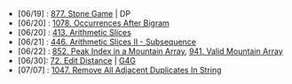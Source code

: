 
- [06/19] : [877. Stone Game](https://leetcode.com/problems/stone-game/description/) | DP
- [06/20] : [1078. Occurrences After Bigram](https://leetcode.com/problems/occurrences-after-bigram/description/)
- [06/20] : [413. Arithmetic Slices](https://leetcode.com/problems/arithmetic-slices/description/)
- [06/21] : [446. Arithmetic Slices II - Subsequence](https://leetcode.com/problems/arithmetic-slices-ii-subsequence/description/)
- [06/22] : [852. Peak Index in a Mountain Array](https://leetcode.com/problems/peak-index-in-a-mountain-array/description/), [941. Valid Mountain Array](https://leetcode.com/problems/valid-mountain-array/)
- [06/30]: [72. Edit Distance](https://leetcode.com/problems/edit-distance/description/) | [G4G](https://www.geeksforgeeks.org/edit-distance-dp-5/)
- [07/07] : [1047. Remove All Adjacent Duplicates In String](https://leetcode.com/problems/remove-all-adjacent-duplicates-in-string/description/)
